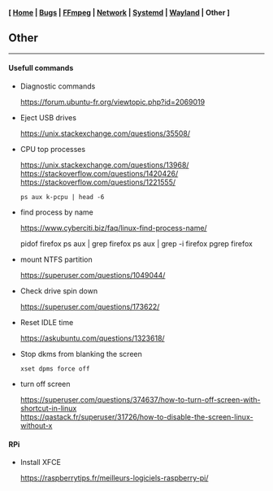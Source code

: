 **[ [Home](00-Home.html) | [Bugs](01-Bugs.html) | [FFmpeg](01-FFmpeg.html) | [Network](02-Network.html) | [Systemd](03-Systemd.html) | [Wayland](04-Wayland.html) | Other ]**

## Other

---

#### Usefull commands

* Diagnostic commands
    
    https://forum.ubuntu-fr.org/viewtopic.php?id=2069019

* Eject USB drives
    
    https://unix.stackexchange.com/questions/35508/
    
* CPU top processes
    
    https://unix.stackexchange.com/questions/13968/  
    https://stackoverflow.com/questions/1420426/  
    https://stackoverflow.com/questions/1221555/

    ```
    ps aux k-pcpu | head -6
    ```

* find process by name

    https://www.cyberciti.biz/faq/linux-find-process-name/
    
    pidof firefox
    ps aux | grep firefox
    ps aux | grep -i firefox
    pgrep firefox 

* mount NTFS partition
    
    https://superuser.com/questions/1049044/

* Check drive spin down

    https://superuser.com/questions/173622/

* Reset IDLE time
    
    https://askubuntu.com/questions/1323618/

* Stop dkms from blanking the screen
    
    ```
    xset dpms force off
    ```

* turn off screen

    https://superuser.com/questions/374637/how-to-turn-off-screen-with-shortcut-in-linux  
    https://qastack.fr/superuser/31726/how-to-disable-the-screen-linux-without-x



#### RPi

* Install XFCE
    
    https://raspberrytips.fr/meilleurs-logiciels-raspberry-pi/  



<!--

#### Gnome is garbage
    
https://bugzilla.mozilla.org/show_bug.cgi?id=1701123  
https://nitter.it/jeremy_soller  
https://www.reddit.com/r/linux/comments/xwtns5/does_it_seem_like_gnome_wants_system_76s_cosmic/  
https://www.reddit.com/r/GTK/comments/xdfgjr/api_changes_in_gtk4_removal_of_gtkmenu/  
https://fosspost.org/are-gtk-developers-destroying-linux-desktop-with-their-plans/  
https://blogs.gnome.org/antoniof/2022/06/15/the-tree-view-is-undead-long-live-the-column-view%e2%80%bd/  
https://medium.com/@sarvex/gnome-shell-for-stupids-by-morons-a9020318198b  
https://ludditus.com/2021/05/30/is-there-any-future-for-the-gtk-based-desktop-environments/  
https://joshuastrobl.com/2021/09/14/building-an-alternative-ecosystem/  
https://medium.com/@fulalas/gnome-42-the-nonsense-continues-7d96c3287f7  
https://news.ycombinator.com/item?id=28939752  
https://news.ycombinator.com/item?id=29926411  
https://news.ycombinator.com/item?id=10758192  



#### Raspberry Pi

* CPU governor

    https://askubuntu.com/questions/1021748/  
    https://raspberrypi.stackexchange.com/questions/9034/  

* USB Chipset
    
    https://forums.raspberrypi.com/viewtopic.php?t=326157
    
    ```
    That's true for most of the JMS578 family of USB 3.0 bridge chips,
    but not necessarily with the 580 series USB 3.1 chips.
    I have a USB 3.1 Gen 2 enclosure with a JMS583 chip that works
    fine with Pi computers. It supports UASP in RPiOS, and TRIM works
    with a udev rule.
    ```
    
* Custom RPi images
	
	https://forums.raspberrypi.com/viewtopic.php?f=131&t=314419
	
* Custom OS
    
    https://forums.raspberrypi.com/viewtopic.php?t=327060

* XML libraries
    
    https://forums.raspberrypi.com/viewtopic.php?p=1958438#p1958438
    
* Test RPi version

    https://forums.raspberrypi.com/viewtopic.php?t=34678  
    https://forums.raspberrypi.com/viewtopic.php?t=200059

    ```
    ARCH=$(uname -m)
    VERSION=$(cat /etc/debian_version)
    if [[ $ARCH != "aarch64" ]] || [[ $VERSION != 11* ]]; then
        echo " *** This script was tested only on a Raspberry Pi 4B 64 bit"
        echo " *** abort..."
        exit 1
    fi

    cat /proc/cpuinfo
    grep -q BCM2708 /proc/cpuinfo
    cat /etc/*-release
    cat /proc/device-tree/model
    cat /sys/firmware/devicetree/base/model
    ```
    
* Command line piclone
    
    https://forums.raspberrypi.com/viewtopic.php?t=180383

* Default audio playback
    
    https://forums.raspberrypi.com/viewtopic.php?t=327267#p1958987
    
* C++ SSD1306 I2C LCD
    
    https://forums.raspberrypi.com/viewtopic.php?t=224984  
    https://forums.raspberrypi.com/viewtopic.php?t=171817
    
* Chromium/Youtube audio choppy with Bullseye and KMS driver

    https://forums.raspberrypi.com/viewtopic.php?p=1945157#p1935815

* RPi4 with PiOS ignore display setting in config.txt

    https://forums.raspberrypi.com/viewtopic.php?p=1945199#p1945199

* Display issue with Bullseye image and Pi 4B

    https://forums.raspberrypi.com/viewtopic.php?p=1945198#p1945198

* RPi4 HW Acceleration
    
    https://forums.raspberrypi.com/viewtopic.php?t=325586
    
* Chromium 88 HW
    
    https://forums.raspberrypi.com/viewtopic.php?t=319304

* Firefox Webrender

	https://www.google.com/search?q=raspberry+pi+webrender  
	https://bugzilla.mozilla.org/show_bug.cgi?id=1663285  
	https://forum.manjaro.org/t/firefox-webrender-pi4-400/63702
		
	https://forums.raspberrypi.com/search.php?keywords=webrender

	https://www.google.com/search?q=raspberry+pi+firefox+webrender

	https://bugzilla.mozilla.org/show_bug.cgi?id=1663285

	```
	gfx.webrender.all to true
	Run 'MOZ_X11_EGL=1 firefox' in terminal
	```
	
	https://bugzilla.mozilla.org/show_bug.cgi?id=1725624

	https://bugs.launchpad.net/ubuntu/+source/firefox/+bug/1930982

* references

    display settings :

    video=HDMI-1:800x480@60

    https://forums.raspberrypi.com/viewtopic.php?t=325011#p1945199

    chromium crash :

    https://forums.raspberrypi.com/viewtopic.php?t=323640&start=75#p1940502

    firefox :

    https://forum.manjaro.org/t/new-mesa-drivers/39735  
    https://forum.manjaro.org/t/firefox-webrender-pi4-400/63702

* Compton

    https://www.youtube.com/watch?v=3esPpe-fclI  
    https://gist.github.com/kelleyk/6beba22586ac0c40aa30  
    compton --backend glx --unredir-if-possible --vsync opengl-swc
    compton --backend glx --vsync opengl-swc



#### Bugs

* Syslog

    kernel: v3d fec00000.v3d: MMU error from client L2T  
    https://forums.raspberrypi.com/viewtopic.php?t=277917  
    http://tabuas.tech/2021/05/19/pi-400-log/

* Pixel wrap bug fix

    ```
    Jun 24 2021 17:24:58 
    Copyright (c) 2012 Broadcom
    version 65aff9e0bea5b64c530db52aa4497e809fdf22c8 (clean) (release) (start)
    Linux raspberrypi 5.10.44-v8+ #1429 SMP PREEMPT Fri Jun 25 10:03:37 BST 2021 aarch64 GNU/Linux
    ```



#### Manjaro

* References
    
    https://forum.manjaro.org/tag/raspberry-pi-4  
    https://forum.manjaro.org/t/arm-stable-update-2021-12-13-firefox-kde-gear-thunderbird-libreoffice-icu-and-kernels/94518  

    https://forum.manjaro.org/t/additional-arm-packages/10132  
    https://gitlab.manjaro.org/manjaro-arm  

* bcrm_patchram_plus

    https://forum.manjaro.org/t/bcrm-patchram-plus-at-100-cpu-utilization/51035/4

    ```
    sudo systemctl disable attach-bluetooth.service
    sudo chmod 000 /usr/bin/brcm_patchram_plus
    ```

* Vivaldi

    https://help.vivaldi.com/fr/desktop-fr/install-update-fr/raspberry-pi-astuces-pour-utiliser-vivaldi/

    ```
    wget https://downloads.vivaldi.com/snapshot/install-vivaldi.sh
    sh install-vivaldi.sh
    ```

* LXDE profiles and settings

    https://forum.manjaro.org/t/lxde-lxqt-openbox-community-iso/77471  
    [https://gitlab.manjaro.org/profiles-and-settings/](https://gitlab.manjaro.org/profiles-and-settings/iso-profiles/-/blob/master/community/lxde/Packages-Desktop)

* Brcm patchram plus
    
    https://forum.manjaro.org/t/arm-testing-update-2020-11-16-bitwarden-mesa-git-pacman-and-kernels/37996/19  
    https://forum.manjaro.org/t/brcm-patchram-plus-conflict-with-pi-bluetooth/37935

* Mpv
    
    https://forum.manjaro.org/t/possible-rpi-mpv-hwdec-v4l2m2m-copy-solution/96636
    
* Manjaro update error 

    ```
    error: failed to commit transaction (conflicting files)
    rpi4-post-install: /etc/udev/rules.d/99-vcio-rewrite.rules exists in filesystem
    ```
    fix
    ```
    sudo pacman -Syu --overwrite /etc/udev/rules.d/99-vcio-rewrite.rules
    ```



#### Misc

* What's the purpose of ramfs image?

    Linux needs drivers for every type of hardware it might access, and every filesystem type, etc. You can build drivers into the kernel image, but kernel memory is not swappable, so they would be occupying RAM all the time, even if never used. And there are literally a few thousand possible drivers.
    The other option is to build drivers as loadable modules: *.ko files under /lib/modules/. At run time, the system can then load only the modules that are actually needed. But now there is a problem with any drivers that are needed before mounting the root filesystem. You cannot load those from /lib/modules/, which is inside the root filesystem.
    So almost all modern distributions use an initramfs image, which is a tiny filesystem containing just the essential modules, some scripts, and commands such as mount and fsck. The bootloader loads the kernel and initramfs into RAM together, and the kernel uses it is as a temporary root until it can access the real one.
    I have not used Manjaro, but I guess it uses initramfs on all platforms.
    The real question is how does Raspberry Pi OS boot without any initramfs? It can assume it is running on a Pi, so the hardware is much less variable than on a PC. You could never change the GPU, for instance. Also, because it is distributed as a pre-formatted image, it can assume that the rootfs will always be ext4. And the root device can only really be an SD card or USB storage.
    If you wanted to change any of those assumptions, using a different root filesystem type, RAID, LVM, full-disk encryption, network storage, or attaching custom PCI-Express hardware on a Pi4 Compute Module, then it is likely you would need to build an initramfs (or custom kernel) for Pi OS too.

* Firefox config
    
    about:config
    
    ```
    browser.sessionstore.resume_from_crash false
    layers.acceleration.force-enabled true
    layers.gpu-process.enabled true
    media.gpu-process-decoder true
    ```

* Remove Snap completely

    https://askubuntu.com/questions/1369159/

* Ubuntu upgrade

    ```
    sudo do-release-upgrade
    ```
    Troubles can come from third party repositories or orphan packages
    
    ```
    cat /etc/apt/sources.list
    ls /etc/apt/sources.list.d
    cat /etc/apt/sources.list.d/*.list
    apt list | grep "installé, local"
    ```

* Install desktop using tasksel

    ```
    sudo apt install tasksel
    sudo tasksel
    ```
    Press space to select a desktop, then select Ok.
    
    ```
    sudo update-alternatives --config x-session-manager
    ```
    Select a session.

* glamor
    
    /usr/share/X11/xorg.conf.d/20-noglamor.conf

* Downmix stereo to mono
    
    https://askubuntu.com/questions/17791/

* Xfce Classic Fork
    
    [https://www.linuxadictos.com/en/xfce-classic](https://www.linuxadictos.com/en/xfce-classic-a-fork-of-xfce-but-without-the-client-side-window-decoration.html)

* Delete thumbnails older than 30 days

    find ~/.cache/thumbnails/ -type f -iname \*.png -mtime +30 -delete

* Power manager

    https://wiki.archlinux.org/title/Display_Power_Management_Signaling

* Modifiy Themes

    https://askubuntu.com/questions/1170151/  
    https://github.com/surajmandalcell/Gtk-Theming-Guide/blob/master/creating_gtk_themes.md
    
    ```
    sassc
    ```
* Ubuntu-fr alias thread

    https://forum.ubuntu-fr.org/viewtopic.php?id=20437

* Win 2K color
    
    ```
    #3B6EA5
    #53708E
    ```

* max pid value
    
    ```
    cat /proc/sys/kernel/pid_max

    4194304
    ```
    
* Disable at-spi
    
    According to https://wiki.archlinux.de/title/GNOME#Tipps_und_Tricks
    
    ```
    export NO_AT_BRIDGE=1

    in /etc/environment.
    ```
    or
    ```
    ~/.profile
    ```
* diagnostics
    
    ```
    sudo dmesg | tail -30
    ls -l /var/crash
    ```
* dmesg

    Pour le dmesg c'est un paramètre du noyau (et c'est bien qu'il soit activé) :

    ```
    sudo sysctl -a | grep dmesg
    kernel.dmesg_restrict = 1
    ```

    Si cela te gêne il suffit de modifier le fichier /etc/sysctl.d/10-kernel-hardening.conf en changeant la valeur :

    ```
    kernel.dmesg_restrict = 0
    ```

    Si tu as accès avec journalctl aux log du système (ou des autres utilisateurs) c'est que l'utilisateur est dans le groupe wheel ou adm :

    ```
    journalctl | head -2
    ```
    
    Hint: You are currently not seeing messages from other users and the system.
    Users in groups 'adm', 'systemd-journal' can see all messages.
    Pass -q to turn off this notice.

* ntfs fix
    
    ```
    chkdsk /r d:
    ```
    ```
    sudo ntfsfix /dev/sda1
    ```

* misc
    
    x11-xserver-utils
    libxss-dev
    socat

* Mate desktop utils
    
    https://github.com/mate-desktop/mate-utils  
    
* disable gnome-keyring-daemon
    
    https://unix.stackexchange.com/questions/271661/    
    https://ubuntuforums.org/showthread.php?t=1655397
    
    ```
    /etc/pam.d/lightdm
    /usr/share/dbus-1/services/
    ```



#### Packages

* pour purger les caches du gestionnaire de paquets APT/.deb

    ```
    sudo apt clean ; sudo apt autoclean
    ```
    
* paquets cassés

    https://forum.ubuntu-fr.org/viewtopic.php?pid=22273320#p22273320  
    
    ```
    dpkg -l | grep -v ^ii

    dpkg -l | awk '/^rc/{print $2}' | xargs -r sudo dpkg -P
    ```



#### youtube-dl

* ytdl

    https://ytdl-org.github.io/youtube-dl/download.html  
    
    ```
    sudo apt -y purge youtube-dl
    sudo apt install python3-pip
    sudo pip install --upgrade youtube_dl
    ```

* RMC Story url

    youtube-dl http://players.brightcove.net/data-account/default_default/index.html?videoId=data-video-id



#### Network

* DND BBox 

    ```
    echo "192.168.1.254  mabbox.bytel.fr" >> /etc/hosts
    ```

* interfaces

    The following procedure works for Ubuntu 18.04 (Bionic Beaver)

    I. Reinstall the ifupdown package:

    ```
    sudo apt update
    sudo apt install ifupdown
    ```

    II. Configure your /etc/network/interfaces file with configuration stanzas such as:

    ```
    # The loopback network interface
    auto lo
    iface lo inet loopback

    auto enp27s0
    iface enp27s0 inet dhcp

    # The loopback network interface
    auto lo
    iface lo inet loopback

    allow-hotplug enp27s0
    auto enp27s0
    iface enp27s0 inet static
    address 192.168.1.100
    netmask 255.255.255.0
    broadcast 192.168.1.255
    gateway 192.168.1.254
    # Only relevant if you make use of RESOLVCONF(8)
    # or similar...
    dns-nameservers 8.8.8.8 8.8.4.4
    ```

    III. Make the configuration effective (no reboot needed):

    ```
    sudo ifdown --force enp27s0 lo && ifup -a
    sudo systemctl unmask networking
    sudo systemctl enable networking
    sudo systemctl restart networking
    ```

    IV. Disable and remove the unwanted services:

    ```
    sudo systemctl stop systemd-networkd.socket systemd-networkd networkd-dispatcher systemd-networkd-wait-online
    sudo systemctl disable systemd-networkd.socket systemd-networkd networkd-dispatcher systemd-networkd-wait-online
    sudo systemctl mask systemd-networkd.socket systemd-networkd networkd-dispatcher systemd-networkd-wait-online

    sudo apt -y purge nplan netplan.io
    #sudo apt --assume-yes purge nplan netplan.io
    ```

    Then, you're done.

    Note: You MUST, of course, adapt the values according to your system
    (network, interface name...).

    V. DNS Resolver

    Because Ubuntu Bionic Beaver (18.04) make use of the DNS stub
    resolver as provided by SYSTEMD-RESOLVED.SERVICE(8), you SHOULD
    also add the DNS to contact into the /etc/systemd/resolved.conf
    file. For instance:

    ....
    DNS=1.1.1.1 1.0.0.1
    ....

    and then restart the systemd-resolved service once done:

    ```
    systemctl restart systemd-resolved
    ```

    The DNS entries in the ifupdown INTERFACES(5) file, as shown above,
    are only relevant if you make use of RESOLVCONF(8) or similar.

* disable network manager

    Using Systemd

    Systemd became the default initialization system in Ubuntu 15.04.
    Here's how to stop and disable Network Manager without uninstalling
    it (taken from AskUbuntu):

    Stop network manager

    ```
    sudo systemctl stop NetworkManager.service
    sudo systemctl stop NetworkManager-wait-online.service
    sudo systemctl stop NetworkManager-dispatcher.service
    sudo systemctl stop network-manager.service
    ```

    Disable network manager (permanently) to avoid it restarting after a reboot

    ```
    sudo systemctl disable NetworkManager.service
    sudo systemctl disable NetworkManager-wait-online.service
    sudo systemctl disable NetworkManager-dispatcher.service
    sudo systemctl disable network-manager.service
    ```

* uninstall network manager

    First edit /etc/network/interfaces so that the ifup utility can be
    used to configure eth0 once NetworkManager is gone.

    Remove NetworkManager from the system

    ```
    sudo apt purge network-manager
    ```

    Configure eth0 using ifup.

    ```
    sudo ifup eth0
    ```

* DNS

    ```
    # check to see if resolvconf is installed
    sudo systemctl status resolvconf.service

    # install resolveconf package
    sudo apt update
    sudo apt install resolvconf

    # confirm resolveconf is running
    sudo systemctl status resolvconf.service

    # if resolveconf isn't running, enable then start it
    sudo systemctl enable resolvconf.service
    sudo systemctl start resolvconf.service

    # check resolveconf status
    sudo systemctl status resolvconf.service

    # edit the head file
    sudo nano /etc/resolvconf/resolv.conf.d/head

    # enter your nameservers below the comments
    nameserver 8.8.8.8
    nameserver 8.8.4.4

    # update resolve.conf file
    sudo resolvconf --enable-updates
    sudo resolvconf -u

    # check if changes we successful
    sudo nano /etc/resolv.conf
    ```

-->


